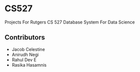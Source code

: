 # CS527
Projects For Rutgers CS 527 Database System For Data Science

## Contributors
- Jacob Celestine
- Anirudh Negi
- Rahul Dev E
- Rasika Hasamnis
